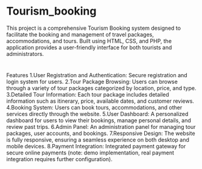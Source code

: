 # Tourism_booking
This project is a comprehensive Tourism Booking system designed to facilitate the booking and management of travel packages, accommodations, and tours. Built using HTML, CSS, and PHP, the application provides a user-friendly interface for both tourists and administrators.
#
Features
1.User Registration and Authentication: Secure registration and login system for users.
2.Tour Package Browsing: Users can browse through a variety of tour packages categorized by location, price, and type.
3.Detailed Tour Information: Each tour package includes detailed information such as itinerary, price, available dates, and customer reviews.
4.Booking System: Users can book tours, accommodations, and other services directly through the website.
5.User Dashboard: A personalized dashboard for users to view their bookings, manage personal details, and review past trips.
6.Admin Panel: An administration panel for managing tour packages, user accounts, and bookings.
7.Responsive Design: The website is fully responsive, ensuring a seamless experience on both desktop and mobile devices.
8.Payment Integration: Integrated payment gateway for secure online payments (note: demo implementation, real payment integration requires further configuration).
